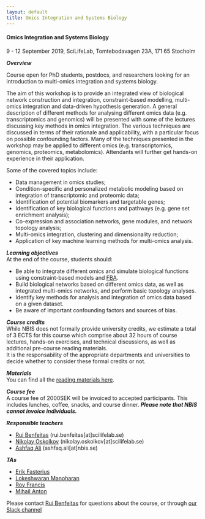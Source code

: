 ```yaml
---
layout: default
title: Omics Integration and Systems Biology
---
```


#### Omics Integration and Systems Biology
9 - 12 September 2019, SciLifeLab, Tomtebodavagen 23A, 171 65 Stocholm

***Overview***

Course open for PhD students, postdocs, and researchers looking for an introduction to multi-omics integration and systems biology.

The aim of this workshop is to provide an integrated view of biological network construction and integration, constraint-based modelling, multi-omics integration and data-driven hypothesis generation.  A general description of different methods for analysing different omics data (e.g. transcriptomics and genomics) will be presented with some of the lectures discussing key methods in omics integration. The various techniques are discussed in terms of their rationale and applicability, with a particular focus on possible confounding factors. Many of the techniques presented in the workshop may be applied to different omics (e.g. transcriptomics, genomics, proteomics, metabolomics). Attendants will further get hands-on experience in their application. 

Some of the covered topics include:  

- Data management in omics studies;
- Condition-specific and personalized metabolic modeling based on integration of transcriptomic and proteomic data;  
- Identification of potential biomarkers and targetable genes;  
- Identification of key biological functions and pathways (e.g. gene set enrichment analysis);  
- Co-expression and association networks, gene modules, and network topology analysis;  
- Multi-omics integration, clustering and dimensionality reduction;  
- Application of key machine learning methods for multi-omics analysis. 

***Learning objectives***  
At the end of the course, students should:  
- Be able to integrate different omics and simulate biological functions using constraint-based models and [FBA](https://en.wikipedia.org/wiki/Flux_balance_analysis).
- Build biological networks based on different omics data, as well as integrated multi-omics networks, and perform basic topology analyses.
- Identify key methods for analysis and integration of omics data based on a given dataset.
- Be aware of important confounding factors and sources of bias.

***Course credits***  
While NBIS does not formally provide university credits, we estimate a total of 3 ECTS for this course which comprise about 32 hours of course lectures, hands-on exercises, and technical discussions, as well as additional pre-course reading materials.  
It is the responsability of the appropriate departments and universities to decide whether to consider these formal credits or not.

***Materials***  
You can find all the [reading materials here][1].

***Course fee***  
A course fee of 2000SEK will be invoiced to accepted participants. This includes lunches, coffee, snacks, and course dinner. ***Please note that NBIS cannot invoice individuals.***

***Responsible teachers***  
- [Rui Benfeitas][8] (rui.benfeitas[at]scilifelab.se)
- [Nikolay Oskolkov](https://nbis.se/about/staff/nikolay-oskolkov) (nikolay.oskolkov[at]scilifelab.se)
- [Ashfaq Ali](https://nbis.se/about/staff/ashfaq-ali/) (ashfaq.ali[at]nbis.se)

***TAs***
- [Erik Fasterius][3]
- [Lokeshwaran Manoharan][4]
- [Roy Francis][5]
- [Mihail Anton][2]

Please contact [Rui Benfeitas][8] for questions about the course, or through [our Slack channel][7]

[1]: reading_materials.md
[2]: https://www.chalmers.se/en/staff/Pages/mihail-anton.aspx
[3]: https://nbis.se/about/staff/erik-fasterius/
[4]: https://nbis.se/about/staff/lokeshwaran-manoharan/
[5]: https://nbis.se/about/staff/roy-francis/
[6]: https://forms.gle/beDNyRoGib9jmFfz8
[7]: https://join.slack.com/t/omicsintegration/shared_invite/enQtNzQ1MDIzOTkxNTg2LThhMzlkZWY4MDgyM2NjOGVkNmU3YTgxMWE2MWIyNTMwODNmZjJlM2RlY2FhNDViMTU2YjQzMmE5YmUxOTY5ZmU
[8]: https://nbis.se/about/staff/rui-benfeitas
